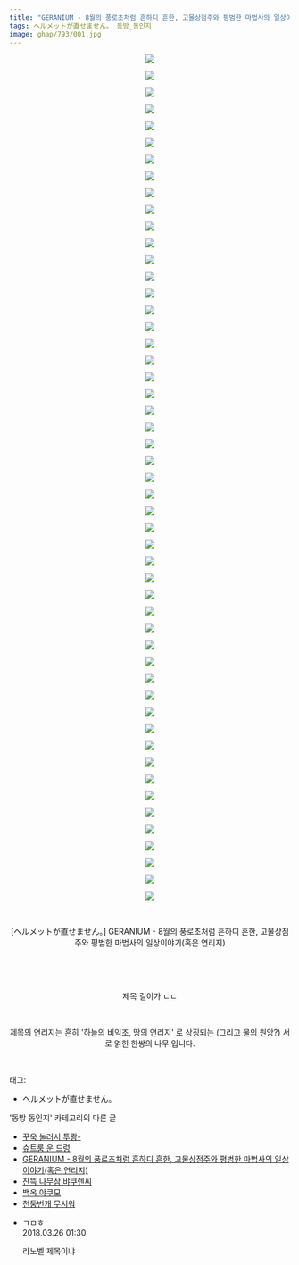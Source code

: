 ```yaml
---
title: "GERANIUM - 8월의 풍로초처럼 흔하디 흔한, 고물상점주와 평범한 마법사의 일상이야기(혹은 연리지)"
tags: ヘルメットが直せません。 동방_동인지
image: ghap/793/001.jpg
---
```

<div class="article">
<p style="text-align: center; clear: none; float: none;"><img src="{{ site.nasurl }}/ghap/793/001.jpg"/></p>
<p style="text-align: center; clear: none; float: none;"><img src="{{ site.nasurl }}/ghap/793/002.jpg"/></p>
<p style="text-align: center; clear: none; float: none;"><img src="{{ site.nasurl }}/ghap/793/003.jpg"/></p>
<p style="text-align: center; clear: none; float: none;"><img src="{{ site.nasurl }}/ghap/793/004.jpg"/></p>
<p style="text-align: center; clear: none; float: none;"><img src="{{ site.nasurl }}/ghap/793/005.jpg"/></p>
<p style="text-align: center; clear: none; float: none;"><img src="{{ site.nasurl }}/ghap/793/006.jpg"/></p>
<p style="text-align: center; clear: none; float: none;"><img src="{{ site.nasurl }}/ghap/793/007.jpg"/></p>
<p style="text-align: center; clear: none; float: none;"><img src="{{ site.nasurl }}/ghap/793/008.jpg"/></p>
<p style="text-align: center; clear: none; float: none;"><img src="{{ site.nasurl }}/ghap/793/009.jpg"/></p>
<p style="text-align: center; clear: none; float: none;"><img src="{{ site.nasurl }}/ghap/793/010.jpg"/></p>
<p style="text-align: center; clear: none; float: none;"><img src="{{ site.nasurl }}/ghap/793/011.jpg"/></p>
<p style="text-align: center; clear: none; float: none;"><img src="{{ site.nasurl }}/ghap/793/012.jpg"/></p>
<p style="text-align: center; clear: none; float: none;"><img src="{{ site.nasurl }}/ghap/793/013.jpg"/></p>
<p style="text-align: center; clear: none; float: none;"><img src="{{ site.nasurl }}/ghap/793/014.jpg"/></p>
<p style="text-align: center; clear: none; float: none;"><img src="{{ site.nasurl }}/ghap/793/015.jpg"/></p>
<p style="text-align: center; clear: none; float: none;"><img src="{{ site.nasurl }}/ghap/793/016.jpg"/></p>
<p style="text-align: center; clear: none; float: none;"><img src="{{ site.nasurl }}/ghap/793/017.jpg"/></p>
<p style="text-align: center; clear: none; float: none;"><img src="{{ site.nasurl }}/ghap/793/018.jpg"/></p>
<p style="text-align: center; clear: none; float: none;"><img src="{{ site.nasurl }}/ghap/793/019.jpg"/></p>
<p style="text-align: center; clear: none; float: none;"><img src="{{ site.nasurl }}/ghap/793/020.jpg"/></p>
<p style="text-align: center; clear: none; float: none;"><img src="{{ site.nasurl }}/ghap/793/021.jpg"/></p>
<p style="text-align: center; clear: none; float: none;"><img src="{{ site.nasurl }}/ghap/793/022.jpg"/></p>
<p style="text-align: center; clear: none; float: none;"><img src="{{ site.nasurl }}/ghap/793/023.jpg"/></p>
<p style="text-align: center; clear: none; float: none;"><img src="{{ site.nasurl }}/ghap/793/024.jpg"/></p>
<p style="text-align: center; clear: none; float: none;"><img src="{{ site.nasurl }}/ghap/793/025.jpg"/></p>
<p style="text-align: center; clear: none; float: none;"><img src="{{ site.nasurl }}/ghap/793/026.jpg"/></p>
<p style="text-align: center; clear: none; float: none;"><img src="{{ site.nasurl }}/ghap/793/027.jpg"/></p>
<p style="text-align: center; clear: none; float: none;"><img src="{{ site.nasurl }}/ghap/793/028.jpg"/></p>
<p style="text-align: center; clear: none; float: none;"><img src="{{ site.nasurl }}/ghap/793/029.jpg"/></p>
<p style="text-align: center; clear: none; float: none;"><img src="{{ site.nasurl }}/ghap/793/030.jpg"/></p>
<p style="text-align: center; clear: none; float: none;"><img src="{{ site.nasurl }}/ghap/793/031.jpg"/></p>
<p style="text-align: center; clear: none; float: none;"><img src="{{ site.nasurl }}/ghap/793/032.jpg"/></p>
<p style="text-align: center; clear: none; float: none;"><img src="{{ site.nasurl }}/ghap/793/033.jpg"/></p>
<p style="text-align: center; clear: none; float: none;"><img src="{{ site.nasurl }}/ghap/793/034.jpg"/></p>
<p style="text-align: center; clear: none; float: none;"><img src="{{ site.nasurl }}/ghap/793/035.jpg"/></p>
<p style="text-align: center; clear: none; float: none;"><img src="{{ site.nasurl }}/ghap/793/036.jpg"/></p>
<p style="text-align: center; clear: none; float: none;"><img src="{{ site.nasurl }}/ghap/793/037.jpg"/></p>
<p style="text-align: center; clear: none; float: none;"><img src="{{ site.nasurl }}/ghap/793/038.jpg"/></p>
<p style="text-align: center; clear: none; float: none;"><img src="{{ site.nasurl }}/ghap/793/039.jpg"/></p>
<p style="text-align: center; clear: none; float: none;"><img src="{{ site.nasurl }}/ghap/793/040.jpg"/></p>
<p style="text-align: center; clear: none; float: none;"><img src="{{ site.nasurl }}/ghap/793/041.jpg"/></p>
<p style="text-align: center; clear: none; float: none;"><img src="{{ site.nasurl }}/ghap/793/042.jpg"/></p>
<p style="text-align: center; clear: none; float: none;"><img src="{{ site.nasurl }}/ghap/793/043.jpg"/></p>
<p style="text-align: center; clear: none; float: none;"><img src="{{ site.nasurl }}/ghap/793/044.jpg"/></p>
<p style="text-align: center; clear: none; float: none;"><img src="{{ site.nasurl }}/ghap/793/045.jpg"/></p>
<p style="text-align: center; clear: none; float: none;"><img src="{{ site.nasurl }}/ghap/793/046.jpg"/></p>
<p style="text-align: center; clear: none; float: none;"><img src="{{ site.nasurl }}/ghap/793/047.jpg"/></p>
<p style="text-align: center; clear: none; float: none;"><img src="{{ site.nasurl }}/ghap/793/048.jpg"/></p>
<p style="text-align: center; clear: none; float: none;"><img src="{{ site.nasurl }}/ghap/793/049.jpg"/></p>
<p style="text-align: center; clear: none; float: none;"><img src="{{ site.nasurl }}/ghap/793/050.jpg"/></p>
<p style="text-align: center; clear: none; float: none;"><img src="{{ site.nasurl }}/ghap/793/051.jpg"/></p>
<p style="text-align: center; clear: none; float: none;"><br/></p>
<p style="text-align: center; clear: none; float: none;">[ヘルメットが直せません。] GERANIUM - 8월의 풍로초처럼 흔하디 흔한, 고물상점주와 평범한 마법사의 일상이야기(혹은 연리지)</p>
<p style="text-align: center; clear: none; float: none;"><br/></p>
<p style="text-align: center; clear: none; float: none;"><br/></p>
<p style="text-align: center; clear: none; float: none;">제목 길이가 ㄷㄷ</p>
<p style="text-align: center; clear: none; float: none;"><br/></p>
<p style="text-align: center; clear: none; float: none;">제목의 연리지는 흔히 '하늘의 비익조, 땅의 연리지' 로 상징되는 (그리고 물의 원앙?) 서로 얽힌 한쌍의 나무 입니다.</p>
<p><br/></p>
</div><div class="tagTrail">
<p>태그: </p>
<ul>
<li>ヘルメットが直せません。</li>
</ul>
</div><div class="another">
<p>'동방 동인지' 카테고리의 다른 글</p>
<ul>
<li><a href="/2016-07-10-ghap_795">꾸욱 눌러서 투쾅-</a></li>
<li><a href="/2016-07-10-ghap_794">슈트룸 운 드렁</a></li>
<li><a href="/2016-07-10-ghap_793">GERANIUM - 8월의 풍로초처럼 흔하디 흔한, 고물상점주와 평범한 마법사의 일상이야기(혹은 연리지)</a></li>
<li><a href="/2016-07-10-ghap_792">잔뜩 나무삼 뱌쿠렌씨</a></li>
<li><a href="/2016-07-09-ghap_791">백옥 야쿠모</a></li>
<li><a href="/2016-07-09-ghap_790">천둥번개 무서워</a></li>
</ul>
</div><div class="cb_module cb_fluid">
<div class="cb_wrt cb_profile">
<div class="comment">
<ul>
<li class="cb_thumb_off" id="comment15227275">
<div class="cb_comment_area">
<div class="cb_info_area">
<div class="cb_section">
<span class="cb_nick_name">ㄱㅁㅎ</span>
</div>
<div class="cb_section">
<span class="cb_date">2018.03.26 01:30 </span>
</div>
</div>
<div class="cb_dsc_comment">
<p class="cb_dsc">
											라노벨 제목이냐
										</p>
</div>
</div></li>
</ul>
</div>
</div><!-- commentList close -->
</div>